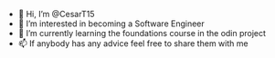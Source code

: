 - 👋 Hi, I’m @CesarT15
- 👀 I’m interested in becoming a Software Engineer
- 🌱 I’m currently learning the foundations course in the odin project
- 📫 If anybody has any advice feel free to share them with me 

<!---
CesarT15/CesarT15 is a ✨ special ✨ repository because its `README.md` (this file) appears on your GitHub profile.
You can click the Preview link to take a look at your changes.
--->
